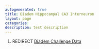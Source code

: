 ```yaml
---
autogenerated: true
title: Diadem Hippocampal CA3 Interneuron
layout: page
categories: 
description: test description
---
```


1.  REDIRECT [Diadem Challenge Data](Diadem_Challenge_Data)
